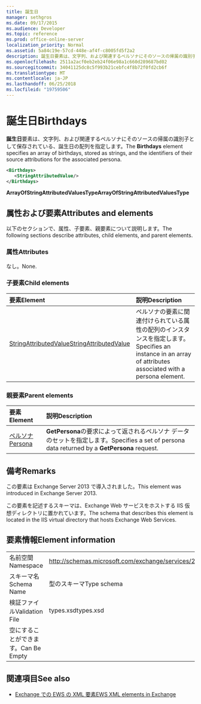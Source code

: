 ```yaml
---
title: 誕生日
manager: sethgros
ms.date: 09/17/2015
ms.audience: Developer
ms.topic: reference
ms.prod: office-online-server
localization_priority: Normal
ms.assetid: 5a84c19e-57cd-448e-af4f-c8005fd5f2a2
description: 誕生日要素は、文字列、および関連するペルソナにそのソースの帰属の識別子として保存されている、誕生日の配列を指定します。
ms.openlocfilehash: 2511a2acf0eb2eb24f06e98a1c660d289687bd02
ms.sourcegitcommit: 34041125dc8c5f993b21cebfc4f8b72f0fd2cb6f
ms.translationtype: MT
ms.contentlocale: ja-JP
ms.lasthandoff: 06/25/2018
ms.locfileid: "19759506"
---
```

# <a name="birthdays"></a><span data-ttu-id="f434b-103">誕生日</span><span class="sxs-lookup"><span data-stu-id="f434b-103">Birthdays</span></span>

<span data-ttu-id="f434b-104">**誕生日**要素は、文字列、および関連するペルソナにそのソースの帰属の識別子として保存されている、誕生日の配列を指定します。</span><span class="sxs-lookup"><span data-stu-id="f434b-104">The **Birthdays** element specifies an array of birthdays, stored as strings, and the identifiers of their source attributions for the associated persona.</span></span> 
  
```XML
<Birthdays>
   <StringAttributedValue/>
</Birthdays>
```

 <span data-ttu-id="f434b-105">**ArrayOfStringAttributedValuesType**</span><span class="sxs-lookup"><span data-stu-id="f434b-105">**ArrayOfStringAttributedValuesType**</span></span>
## <a name="attributes-and-elements"></a><span data-ttu-id="f434b-106">属性および要素</span><span class="sxs-lookup"><span data-stu-id="f434b-106">Attributes and elements</span></span>

<span data-ttu-id="f434b-107">以下のセクションで、属性、子要素、親要素について説明します。</span><span class="sxs-lookup"><span data-stu-id="f434b-107">The following sections describe attributes, child elements, and parent elements.</span></span>
  
### <a name="attributes"></a><span data-ttu-id="f434b-108">属性</span><span class="sxs-lookup"><span data-stu-id="f434b-108">Attributes</span></span>

<span data-ttu-id="f434b-109">なし。</span><span class="sxs-lookup"><span data-stu-id="f434b-109">None.</span></span>
  
### <a name="child-elements"></a><span data-ttu-id="f434b-110">子要素</span><span class="sxs-lookup"><span data-stu-id="f434b-110">Child elements</span></span>

|<span data-ttu-id="f434b-111">**要素**</span><span class="sxs-lookup"><span data-stu-id="f434b-111">**Element**</span></span>|<span data-ttu-id="f434b-112">**説明**</span><span class="sxs-lookup"><span data-stu-id="f434b-112">**Description**</span></span>|
|:-----|:-----|
|[<span data-ttu-id="f434b-113">StringAttributedValue</span><span class="sxs-lookup"><span data-stu-id="f434b-113">StringAttributedValue</span></span>](stringattributedvalue.md) <br/> |<span data-ttu-id="f434b-114">ペルソナの要素に関連付けられている属性の配列のインスタンスを指定します。</span><span class="sxs-lookup"><span data-stu-id="f434b-114">Specifies an instance in an array of attributes associated with a persona element.</span></span>  <br/> |
   
### <a name="parent-elements"></a><span data-ttu-id="f434b-115">親要素</span><span class="sxs-lookup"><span data-stu-id="f434b-115">Parent elements</span></span>

|<span data-ttu-id="f434b-116">**要素**</span><span class="sxs-lookup"><span data-stu-id="f434b-116">**Element**</span></span>|<span data-ttu-id="f434b-117">**説明**</span><span class="sxs-lookup"><span data-stu-id="f434b-117">**Description**</span></span>|
|:-----|:-----|
|[<span data-ttu-id="f434b-118">ペルソナ</span><span class="sxs-lookup"><span data-stu-id="f434b-118">Persona</span></span>](persona.md) <br/> |<span data-ttu-id="f434b-119">**GetPersona**の要求によって返されるペルソナ データのセットを指定します。</span><span class="sxs-lookup"><span data-stu-id="f434b-119">Specifies a set of persona data returned by a **GetPersona** request.</span></span>  <br/> |
   
## <a name="remarks"></a><span data-ttu-id="f434b-120">備考</span><span class="sxs-lookup"><span data-stu-id="f434b-120">Remarks</span></span>

<span data-ttu-id="f434b-121">この要素は Exchange Server 2013 で導入されました。</span><span class="sxs-lookup"><span data-stu-id="f434b-121">This element was introduced in Exchange Server 2013.</span></span>
  
<span data-ttu-id="f434b-122">この要素を記述するスキーマは、Exchange Web サービスをホストする IIS 仮想ディレクトリに置かれています。</span><span class="sxs-lookup"><span data-stu-id="f434b-122">The schema that describes this element is located in the IIS virtual directory that hosts Exchange Web Services.</span></span>
  
## <a name="element-information"></a><span data-ttu-id="f434b-123">要素情報</span><span class="sxs-lookup"><span data-stu-id="f434b-123">Element information</span></span>

|||
|:-----|:-----|
|<span data-ttu-id="f434b-124">名前空間</span><span class="sxs-lookup"><span data-stu-id="f434b-124">Namespace</span></span>  <br/> |http://schemas.microsoft.com/exchange/services/2006/types  <br/> |
|<span data-ttu-id="f434b-125">スキーマ名</span><span class="sxs-lookup"><span data-stu-id="f434b-125">Schema Name</span></span>  <br/> |<span data-ttu-id="f434b-126">型のスキーマ</span><span class="sxs-lookup"><span data-stu-id="f434b-126">Type schema</span></span>  <br/> |
|<span data-ttu-id="f434b-127">検証ファイル</span><span class="sxs-lookup"><span data-stu-id="f434b-127">Validation File</span></span>  <br/> |<span data-ttu-id="f434b-128">types.xsd</span><span class="sxs-lookup"><span data-stu-id="f434b-128">types.xsd</span></span>  <br/> |
|<span data-ttu-id="f434b-129">空にすることができます。</span><span class="sxs-lookup"><span data-stu-id="f434b-129">Can Be Empty</span></span>  <br/> ||
   
## <a name="see-also"></a><span data-ttu-id="f434b-130">関連項目</span><span class="sxs-lookup"><span data-stu-id="f434b-130">See also</span></span>



- [<span data-ttu-id="f434b-131">Exchange での EWS の XML 要素</span><span class="sxs-lookup"><span data-stu-id="f434b-131">EWS XML elements in Exchange</span></span>](ews-xml-elements-in-exchange.md)

